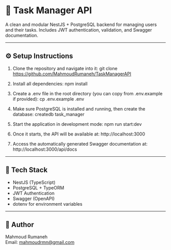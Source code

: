 🧠 Task Manager API
===================

A clean and modular NestJS + PostgreSQL backend for managing users and their tasks. 
Includes JWT authentication, validation, and Swagger documentation.

------------------------------------------------------------

⚙️ Setup Instructions
---------------------

1. Clone the repository and navigate into it:
   git clone https://github.com/MahmoudRumaneh/TaskManagerAPI

2. Install all dependencies:
   npm install

3. Create a .env file in the root directory (you can copy from .env.example if provided):
   cp .env.example .env

4. Make sure PostgreSQL is installed and running, then create the database:
   createdb task_manager

5. Start the application in development mode:
   npm run start:dev

6. Once it starts, the API will be available at:
   http://localhost:3000

7. Access the automatically generated Swagger documentation at:
   http://localhost:3000/api/docs

------------------------------------------------------------

🧩 Tech Stack
-------------
- NestJS (TypeScript)
- PostgreSQL + TypeORM
- JWT Authentication
- Swagger (OpenAPI)
- dotenv for environment variables

------------------------------------------------------------

🤝 Author
---------
Mahmoud Rumaneh  
Email: mahmoudrmn@gmail.com

